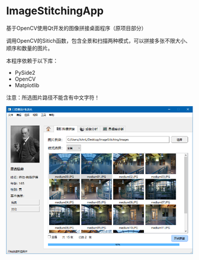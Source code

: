 # ImageStitchingApp
基于OpenCV使用Qt开发的图像拼接桌面程序（原项目部分）

调用OpenCV的Sitich函数，包含全景和扫描两种模式，可以拼接多张不限大小、顺序和数量的图片。

本程序依赖于以下库：

- PySide2
- OpenCV
- Matplotlib

注意：所选图片路径不能含有中文字符！

![alt text](https://github.com/JT-TL/ImageStitchingApp/blob/main/overview.png)


